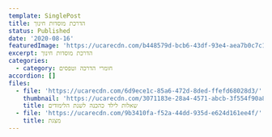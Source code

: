```yaml
---
template: SinglePost
title: הדרכת מוסדות חינוך
status: Published
date: '2020-08-16'
featuredImage: 'https://ucarecdn.com/b448579d-bcb6-43df-93e4-aea7b0c7c1c6/'
excerpt: הדרכת מוסדות חינוך
categories:
  - category: חומרי הדרכה וטפסים
accordion: []
files:
  - file: 'https://ucarecdn.com/6d9ece1c-85a6-472d-8ded-ffefd68028d3/'
    thumbnail: 'https://ucarecdn.com/3071183e-28a4-4571-abcb-3f554f90a8ff/'
    title: שאלות לילד כהכנה לשנת הלימודים
  - file: 'https://ucarecdn.com/9b3410fa-f52a-44dd-935d-e624d161ee4f/'
    title: מצגת
---
```


